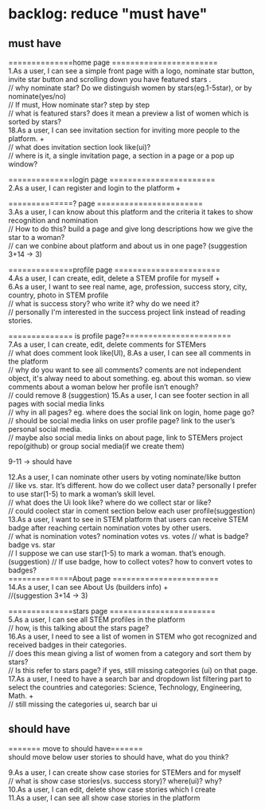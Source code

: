 # backlog: reduce "must have"
## must have
==============home page =======================  
1.As a user, I can see a simple front page with a logo, nominate star button, invite star button and scrolling down you have featured stars .  
	 // why nominate star?  Do we distinguish women by stars(eg.1-5star), or by nominate(yes/no)  
	// If must, How nominate star? step by step  
	// what is featured stars? does it mean a preview a list of women which is sorted by stars?  
18.As a user, I can see invitation section for inviting more people to the platform. +  
	 // what does invitation section look like(ui)?  
	// where is it, a single invitation page, a section in a page or a pop up window?  

==============login page =======================  
2.As a user, I can register and login to the platform +  

==============? page =======================  
3.As a user, I can know about this platform and the criteria it takes to show recognition and nomination  
	// How to do this? build a page and give long descriptions how we give the star to a woman?  
	// can we conbine about platform and about us in one page? (suggestion 3+14 -> 3)

==============profile page =======================  
4.As a user, I can create, edit, delete a STEM profile for myself +  
6.As a user, I want to see real name, age, profession, success story, city, country, photo in STEM profile  
	// what is success story? who write it? why do we need it?  
	// personally I'm interested in the success project link instead of reading stories.  

============== is profile page?=======================  
7.As a user, I can create, edit, delete comments for STEMers   
  // what does comment look like(UI),
8.As a user, I can see all comments in the platform  
 // why do you want to see all comments? coments are not independent object, it's alway need to about something. eg. about this woman. so view comments about a woman below her profile isn’t enough?   
 // could remove 8 (suggestion)
15.As a user, I can see footer section in all pages with social media links   
// why in all pages? eg. where does the social link on login, home page go?  
// should be social media links on user profile page? link to the user’s personal social media.  
// maybe also social media links on about page, link to STEMers project repo(github) or group social media(if we create them)  


 9-11  -> should have   

12.As a user, I can nominate other users by voting nominate/like button   
   // like vs. star. It’s different. how do we collect user data? personally I prefer to use star(1-5) to mark a woman’s skill level.  
  // what does the Ui look like? where do we collect star or like?  
  // could coolect star in coment section below each user profile(suggestion)
13.As a user, I want to see in STEM platform that users can receive STEM badge after reaching certain nomination votes by other users.   
 // what is nomination votes? nomination votes vs. votes
 // what is badge? badge vs. star  
  // I suppose we can use star(1-5) to mark a woman. that’s enough.  (suggestion)
  // If use badge, how to collect votes? how to convert votes to badges?  
==============About page =======================   
14.As a user, I can see About Us (builders info) +  
 //(suggestion 3+14 -> 3)


==============stars page =======================  
5.As a user, I can see all STEM profiles in the platform   
// how, is this talking about the stars page?  
16.As a user, I need to see a list of women in STEM who got recognized and received badges in their categories.   
// does this mean giving a list of women from a category and sort them by stars?  
// Is this refer to stars page? if yes, still missing categories (ui) on that page.  
17.As a user, I need to have a search bar and dropdown list filtering part to select the countries and categories: Science, Technology, Engineering, Math. +  
// still missing the categories ui, search bar ui  

## should have
======= move to should have=======  
should move below user stories to should have,  what do you think?  

9.As a user, I can create show case stories for STEMers and for myself   
	//  what is show case stories(vs. success story)? where(ui)? why?  
10.As a user, I can edit, delete show case stories which I create  
11.As a user, I can see all show case stories in the platform  
